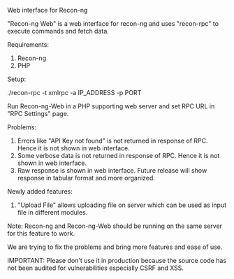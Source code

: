 Web interface for Recon-ng 

"Recon-ng Web" is a web interface for recon-ng and uses "recon-rpc" to execute commands and fetch data.

Requirements:

1. Recon-ng
2. PHP


Setup:

./recon-rpc -t xmlrpc -a IP_ADDRESS -p PORT

Run Recon-ng-Web in a PHP supporting web server and set RPC URL in "RPC Settings" page.


Problems:

1. Errors like "API Key not found" is not returned in response of RPC. Hence it is not shown in web interface.
2. Some verbose data is not returned in response of RPC. Hence it is not shown in web interface.
3. Raw response is shown in web interface. Future release will show response in tabular format and more organized.


Newly added features:
1. "Upload File" allows uploading file on server which can be used as input file in different modules.

Note: Recon-ng and Recon-ng-Web should be running on the same server for this feature to work.


We are trying to fix the problems and bring more features and ease of use.


IMPORTANT: Please don't use it in production because the source code has not been audited for vulnerabilities especially CSRF and XSS.